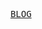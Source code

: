 <p align="center">
  <samp>
    <a href="https://o-henry.vercel.app/blog/step_by_step">BLOG</a>
<!--     <a href="https://lee-note.notion.site/82a3ac3053a9457b9f1a4e1b3d7baedc?v=2acb0e3dd5c64d4d8582ee28f193acd7">reads</a> -->
  </samp>
</p>